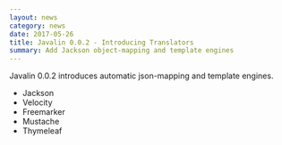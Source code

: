 ```yaml
---
layout: news
category: news
date: 2017-05-26
title: Javalin 0.0.2 - Introducing Translators
summary: Add Jackson object-mapping and template engines
---
```


Javalin 0.0.2 introduces automatic json-mapping and template engines.

* Jackson
* Velocity
* Freemarker
* Mustache
* Thymeleaf
